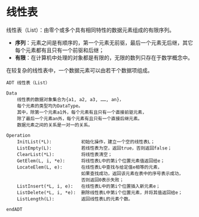 # 线性表

线性表（List）：由零个或多个具有相同特性的数据元素组成的有限序列。

* **序列**：元素之间是有顺序的，第一个元素无前驱，最后一个元素无后继，其它每个元素都有且只有一个前驱和后继；
* **有限**：在计算机中处理的对象都是有限的，无限的数列只存在于数学概念中。

在较复杂的线性表中，一个数据元素可以由若干个数据项组成。

```
ADT 线性表（List）

Data
    线性表的数据对象集合为{a1, a2, a3, ……, an}，
    每个元素的类型均为DataType。
    其中，除第一个元素a1外，每个元素有且只有一个直接前驱元素，
    除了最后一个元素an外，每个元素有且只有一个直接后继元素。
    数据元素之间的关系是一对一的关系。

Operation
    InitList(*L):           初始化操作，建立一个空的线性表L；
    ListEmpty(L):           若线性表为空，返回true，否则返回false；
    ClearList(*L):          将线性表清空；
    GetElem(L, i, *e):      将线性表L中的第i个位置元素值返回给e；
    LocateElem(L, e):       在线性表L中查找与给定值e相等的元素，
                            如果查找成功，返回该元素在表中的序号表示成功，
                            否则返回0表示失败；
    ListInsert(*L, i, e):   在线性表L中的第i个位置插入新元素e；
    ListDelete(*L, i, *e):  删除线性表L中第i个位置元素，并将其值返回给e；
    ListLength(L):          返回线性表L的元素个数。

endADT
```

